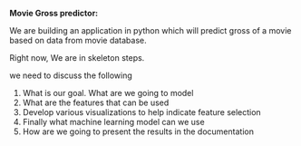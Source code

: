 **Movie Gross predictor:**

We are building an application in python which will predict gross of a movie based on data from movie database. 


Right now, We are in skeleton steps. 


we need to discuss the following
1. What is our goal. What are we going to model
2. What are the features that can be used
3. Develop various visualizations to help indicate feature selection
4. Finally what machine learning model can we use
5. How are we going to present the results in the documentation
